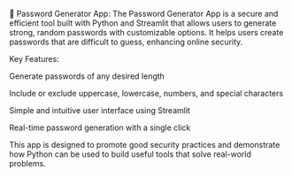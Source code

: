 🔐 Password Generator App:
The Password Generator App is a secure and efficient tool built with Python and Streamlit that allows users to generate strong, random passwords with customizable options. It helps users create passwords that are difficult to guess, enhancing online security.

Key Features:

Generate passwords of any desired length

Include or exclude uppercase, lowercase, numbers, and special characters

Simple and intuitive user interface using Streamlit

Real-time password generation with a single click

This app is designed to promote good security practices and demonstrate how Python can be used to build useful tools that solve real-world problems.


